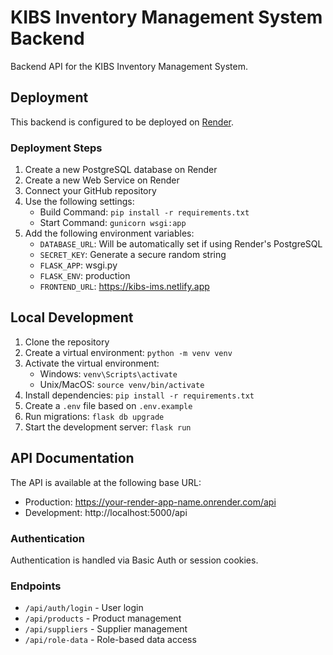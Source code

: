 # KIBS Inventory Management System Backend

Backend API for the KIBS Inventory Management System.

## Deployment

This backend is configured to be deployed on [Render](https://render.com).

### Deployment Steps

1. Create a new PostgreSQL database on Render
2. Create a new Web Service on Render
3. Connect your GitHub repository
4. Use the following settings:
   - Build Command: `pip install -r requirements.txt`
   - Start Command: `gunicorn wsgi:app`
5. Add the following environment variables:
   - `DATABASE_URL`: Will be automatically set if using Render's PostgreSQL
   - `SECRET_KEY`: Generate a secure random string
   - `FLASK_APP`: wsgi.py
   - `FLASK_ENV`: production
   - `FRONTEND_URL`: https://kibs-ims.netlify.app

## Local Development

1. Clone the repository
2. Create a virtual environment: `python -m venv venv`
3. Activate the virtual environment:
   - Windows: `venv\Scripts\activate`
   - Unix/MacOS: `source venv/bin/activate`
4. Install dependencies: `pip install -r requirements.txt`
5. Create a `.env` file based on `.env.example`
6. Run migrations: `flask db upgrade`
7. Start the development server: `flask run`

## API Documentation

The API is available at the following base URL:

- Production: https://your-render-app-name.onrender.com/api
- Development: http://localhost:5000/api

### Authentication

Authentication is handled via Basic Auth or session cookies.

### Endpoints

- `/api/auth/login` - User login
- `/api/products` - Product management
- `/api/suppliers` - Supplier management
- `/api/role-data` - Role-based data access